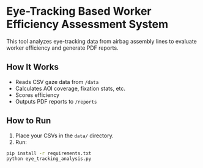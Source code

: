 # Eye-Tracking Based Worker Efficiency Assessment System

This tool analyzes eye-tracking data from airbag assembly lines to evaluate worker efficiency and generate PDF reports.

## How It Works

- Reads CSV gaze data from `/data`
- Calculates AOI coverage, fixation stats, etc.
- Scores efficiency
- Outputs PDF reports to `/reports`

## How to Run

1. Place your CSVs in the `data/` directory.
2. Run:

```bash
pip install -r requirements.txt
python eye_tracking_analysis.py
```
